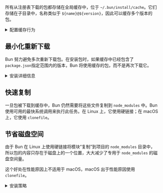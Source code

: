 所有从注册表下载的包都存储在全局缓存中，位于 `~/.bun/install/cache`。它们存储在子目录中，名称类似于 `${name}@${version}`，因此可以缓存多个版本的包。

<details>
<summary>配置缓存行为</summary>

```toml
[install.cache]
# 用于缓存的目录
dir = "~/.bun/install/cache"

# 当为true时，不从全局缓存中加载。
# Bun 仍可能写入 node_modules/.cache
disable = false

# 当为true时，总是从注册表中解析最新版本
disableManifest = false
```

</details>

## 最小化重新下载

Bun 努力避免多次重新下载包。在安装包时，如果缓存中已经包含了`package.json`指定范围内的版本，Bun 将使用缓存的包，而不是再次下载它。

<details>
<summary>安装详细信息</summary>
如果 semver 版本具有预发行后缀 (`1.0.0-beta.0`) 或构建后缀 (`1.0.0+20220101`)，它会被替换为该值的哈希值，以减少与长文件路径相关的错误的机会。

当存在 `node_modules` 文件夹时，在安装之前，Bun 会检查 `node_modules` 是否包含所有预期包及其适当版本。如果是这样，`bun install` 完成。Bun 使用自定义 JSON 解析器，一旦找到`"name"`和`"version"`，它就停止解析。

如果缺少一个包或其版本与 `package.json` 不兼容，Bun 会检查缓存中是否有一个兼容的模块。如果找到，它将安装到 `node_modules` 中。否则，将从注册表下载该包，然后进行安装。

</details>

## 快速复制

一旦包被下载到缓存中，Bun 仍然需要将这些文件复制到 `node_modules` 中。Bun 使用可用的最快系统调用来执行此任务。在 Linux 上，它使用硬链接；在 macOS 上，它使用 `clonefile`。

## 节省磁盘空间

由于 Bun 在 Linux 上使用硬链接将模块“复制”到项目的 `node_modules` 目录中，所以包的内容只存在于磁盘上的一个位置，大大减少了专用于 `node_modules` 的磁盘空间量。

这个好处在性能原因上不适用于 macOS，macOS 出于性能原因使用 `clonefile`。

<details>
<summary>安装策略</summary>
此行为可以通过 `--backend` 标志进行配置，该标志由 Bun 的所有包管理命令所尊重。

- **`hardlink`**：Linux 上的默认值。
- **`clonefile`**：macOS 上的默认值。
- **`clonefile_each_dir`**：与 `clonefile` 类似，但是它会为每个目录单独克隆每个文件。它仅在 macOS 上可用，性能比 `clonefile` 慢。
- **`copyfile`**：当上述任何一个失败时使用的后备选项。在 macOS 上，它使用 `fcopyfile()`；在 Linux 上，它使用 `copy_file_range()`。
- **`symlink`**：目前只用于 `file:`（以及最终 `link:`）依赖项。为防止无限循环，它跳过了 `node_modules` 文件夹的符号链接。

如果使用 `--backend=symlink` 进行安装，Node.js 在依赖项的 node_modules 中不会解析 node_modules，除非每个依赖项都有自己的 `node_modules` 文件夹，或者您向 `node` 传递 `--preserve-symlinks`。请参阅 [Node.js 对 `--preserve-symlinks` 的文档](https://nodejs.org

/api/cli.html#--preserve-symlinks)。

```bash
$ bun install --backend symlink
$ node --preserve-symlinks ./foo.js
```

Bun 的运行时目前尚未公开类似于 `--preserve-symlinks` 的等效功能。

</details>
